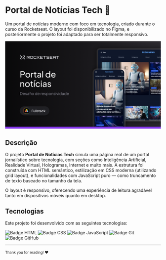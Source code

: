 <h1>Portal de Notícias Tech 📰</h1> 
<p>Um portal de notícias moderno com foco em tecnologia, criado durante o curso da Rocketseat. O layout foi disponibilizado no Figma, e posteriormente o projeto foi adaptado para ser totalmente responsivo.</p> 
<img src="./assets/Thumbnail.png" alt="Printscreen do Portal de Notícias Tech"> 
<h2>Descrição</h2> 
<p>O projeto <strong>Portal de Notícias Tech</strong> simula uma página real de um portal jornalístico sobre tecnologia, com seções como Inteligência Artificial, Realidade Virtual, Hologramas, Internet e muito mais. A estrutura foi construída com HTML semântico, estilização em CSS moderna (utilizando grid layout), e funcionalidades com JavaScript puro — como truncamento de texto baseado no tamanho da tela.</p> <p>O layout é responsivo, oferecendo uma experiência de leitura agradável tanto em dispositivos móveis quanto em desktop.</p> 
<h2>Tecnologias</h2> 
<p>Este projeto foi desenvolvido com as seguintes tecnologias:</p> 
<p> 
<img src="https://img.shields.io/badge/HTML5-E34F26?style=for-the-badge&logo=html5&logoColor=white" alt="Badge HTML"> <img src="https://img.shields.io/badge/CSS3-1572B6?style=for-the-badge&logo=css3&logoColor=white" alt="Badge CSS"> <img src="https://img.shields.io/badge/JavaScript-F7DF1E?style=for-the-badge&logo=javascript&logoColor=black" alt="Badge JavaScript"> <img src="https://img.shields.io/badge/Git-F05032?style=for-the-badge&logo=git&logoColor=white" alt="Badge Git"> <img src="https://img.shields.io/badge/GitHub-000?style=for-the-badge&logo=github&logoColor=white" alt="Badge GitHub"> 
</p>

<hr>

<small>Thank you for reading! ❤️</small>
